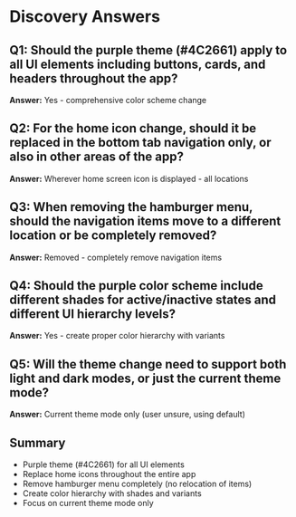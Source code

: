 # Discovery Answers

## Q1: Should the purple theme (#4C2661) apply to all UI elements including buttons, cards, and headers throughout the app?
**Answer:** Yes - comprehensive color scheme change

## Q2: For the home icon change, should it be replaced in the bottom tab navigation only, or also in other areas of the app?
**Answer:** Wherever home screen icon is displayed - all locations

## Q3: When removing the hamburger menu, should the navigation items move to a different location or be completely removed?
**Answer:** Removed - completely remove navigation items

## Q4: Should the purple color scheme include different shades for active/inactive states and different UI hierarchy levels?
**Answer:** Yes - create proper color hierarchy with variants

## Q5: Will the theme change need to support both light and dark modes, or just the current theme mode?
**Answer:** Current theme mode only (user unsure, using default)

## Summary
- Purple theme (#4C2661) for all UI elements
- Replace home icons throughout the entire app
- Remove hamburger menu completely (no relocation of items)
- Create color hierarchy with shades and variants
- Focus on current theme mode only